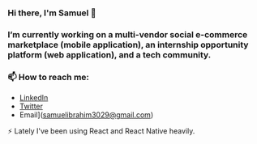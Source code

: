 ### Hi there, I'm Samuel 👋

### I’m currently working on a multi-vendor social e-commerce marketplace (mobile application), an internship opportunity platform (web application), and a tech community.
  
### 📫 How to reach me:
-  [LinkedIn](https://www.linkedin.com/in/samuel-ibrahim-84154818b/)
-  [Twitter](https://www.twitter.com/Oluwanbowa)
-   Email](samuelibrahim3029@gmail.com)

⚡ Lately I've been using React and React Native heavily.


